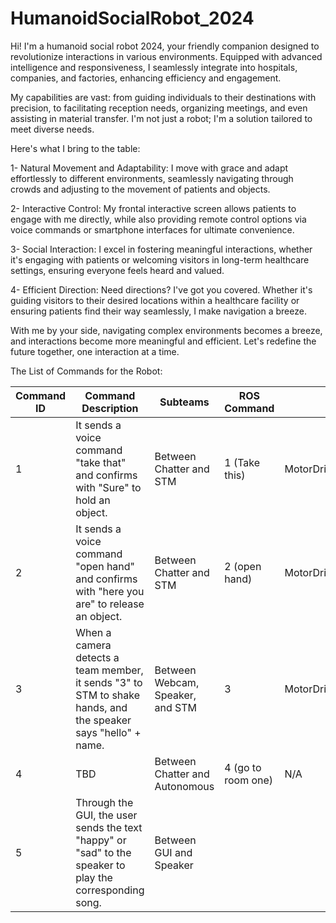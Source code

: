 # HumanoidSocialRobot_2024

Hi! I'm a humanoid social robot 2024, your friendly companion designed to revolutionize interactions in various environments. Equipped with advanced intelligence and responsiveness, I seamlessly integrate into hospitals, companies, and factories, enhancing efficiency and engagement.

My capabilities are vast: from guiding individuals to their destinations with precision, to facilitating reception needs, organizing meetings, and even assisting in material transfer. I'm not just a robot; I'm a solution tailored to meet diverse needs.

Here's what I bring to the table:

1- Natural Movement and Adaptability: I move with grace and adapt effortlessly to different environments, seamlessly navigating through crowds and adjusting to the movement of patients and objects.

2- Interactive Control: My frontal interactive screen allows patients to engage with me directly, while also providing remote control options via voice commands or smartphone interfaces for ultimate convenience.

3- Social Interaction: I excel in fostering meaningful interactions, whether it's engaging with patients or welcoming visitors in long-term healthcare settings, ensuring everyone feels heard and valued.

4- Efficient Direction: Need directions? I've got you covered. Whether it's guiding visitors to their desired locations within a healthcare facility or ensuring patients find their way seamlessly, I make navigation a breeze.

With me by your side, navigating complex environments becomes a breeze, and interactions become more meaningful and efficient. Let's redefine the future together, one interaction at a time.

The List of Commands for the Robot: 

| Command ID | Command Description                                                     | Subteams                                  | ROS Command         | STM Command                  | Arduino Commands        | Test Case |
|------------|-------------------------------------------------------------------------|-------------------------------------------|---------------------|------------------------------|--------------------------|-----------|
| 1     | It sends a voice command "take that" and confirms with "Sure" to hold an object. | Between Chatter and STM                  | 1 (Take this)       | MotorDriver_HoldObject_OneHand | N/A                      | FALSE     |
| 2     | It sends a voice command "open hand" and confirms with "here you are" to release an object. | Between Chatter and STM                  | 2 (open hand)      | MotorDriver_RelaseObject_OneHand | N/A                      | FALSE     |
| 3     | When a camera detects a team member, it sends "3" to STM to shake hands, and the speaker says "hello" + name. | Between Webcam, Speaker, and STM         | 3                   | MotorDriver_ShakeHand          | N/A                      | FALSE     |
| 4     | TBD                                                                     | Between Chatter and Autonomous           | 4 (go to room one) | N/A                          | N/A                      | FALSE     |
| 5     | Through the GUI, the user sends the text "happy" or "sad" to the speaker to play the corresponding song. | Between GUI and Speaker                  |                     |                                |                            | FALSE     |









